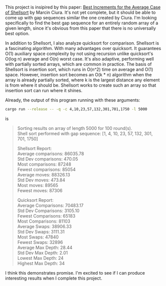 This project is insipired by this paper: [Best Increments for the Average Case of Shellsort](https://web.archive.org/web/20180923235211/http://sun.aei.polsl.pl/~mciura/publikacje/shellsort.pdf) by Marcin Ciura. It's not yet complete, but it should be able to come up with gap sequences similar the one created by Ciura. I'm looking specifically to find the best gap sequence for an entirely random array of a given length, since it's obvious from this paper that there is no universally best option.

In addition to Shellsort, I also analyze quicksort for comparison. Shellsort is a fascinating algorithm. With many advantages over quicksort. It guarantees O(1) auxiliary space complexity by not using recursion unlike quicksort's O(log n) average and O(n) worst case. It's also adaptive, performing well with partially sorted arrays, which are common in practice. The basis of Shellsort is insertion sort, which runs in O(n^2) time on average and O(1) space. However, insertion sort becomes an O(k \* n) algorithm when the array is already partially sorted, where k is the largest distance any element is from where it should be. Shellsort works to create such an array so that insertion sort can run where it shines.

Already, the output of this program running with these arguments:

```bash
cargo run --release -- -q -c 4,10,23,57,132,301,701,1750 -l 5000
```

is

> Sorting results on array of length 5000 for 100 round(s).  
> Shell sort performed with gap sequence: [1, 4, 10, 23, 57, 132, 301, 701, 1750]
>
> Shellsort Report:  
> Average comparisons: 86035.78  
> Std Dev comparisons: 470.05  
> Most comparisons: 87248  
> Fewest comparisons: 85054  
> Average moves: 88326.13  
> Std Dev moves: 473.84  
> Most moves: 89565  
> Fewest moves: 87306
>
> Quicksort Report:  
> Average Comparisons: 70483.17  
> Std Dev Comparisons: 3105.10  
> Fewest Comparisons: 65183  
> Most Comparisons: 81103  
> Average Swaps: 38906.33  
> Std Dev Swaps: 3111.31  
> Most Swaps: 47840  
> Fewest Swaps: 32896  
> Average Max Depth: 28.44  
> Std Dev Max Depth: 2.01  
> Lowest Max Depth: 24  
> Highest Max Depth: 34

I think this demonstrates promise. I'm excited to see if I can produce interesting results when I complete this project.
